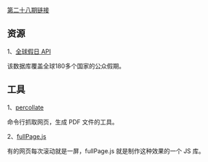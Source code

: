 [第二十八期链接](https://github.com/ruanyf/weekly/blob/master/docs/issue-28.md)

## 资源

1、[全球假日 API](https://www.calendarindex.com/)

该数据库覆盖全球180多个国家的公众假期。

## 工具

1、[percollate](https://github.com/danburzo/percollate)

命令行抓取网页，生成 PDF 文件的工具。

2、[fullPage.js](https://github.com/alvarotrigo/fullPage.js)

有的网页每次滚动就是一屏，fullPage.js 就是制作这种效果的一个 JS 库。
